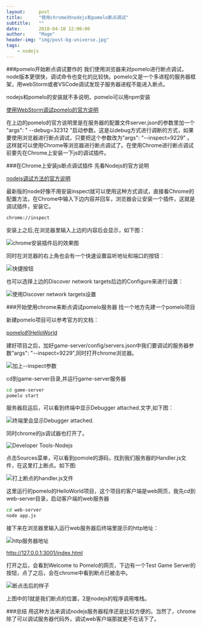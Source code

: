 ```yaml
---
layout:     post
title:      "使用chrome对nodejs和pomelo断点调试"
subtitle:   ""
date:       2018-04-10 12:00:00
author:     "Mage"
header-img: "img/post-bg-universe.jpg"
tags:
    - nodejs
---
```

###pomelo开始断点调试要作的
我们使用浏览器来对pomelo进行断点调试，node版本更很快，调试命令也变化的比较快。pomelo又是一个多进程的服务器框架，用webStorm或者VSCode调试发现子服务器进程不能进入断点。

nodejs和pomelo的安装就不多说明，pomelo可以用npm安装

[使用WebStorm调试pomelo的官方说明](https://github.com/NetEase/pomelo/wiki/使用-WebStorm-IDE-调试-Pomelo-应用程序)

在上边的pomelo的官方说明里是在服务器的配置文件server.json的参数里加一个 "args": " --debug=32312 "启动参数。这是以debug方式进行调断的方式，如果要使用浏览器进行断点调试，只要把这个参数改为"args": "--inspect=9229" 。这样就可以使用Chrome等浏览器进行断点调试了。在使用Chrome进行断点调试前要先在Chrome上安装一下js的调试插件。

###在Chrome上安装js断点调试插件
先看Nodejs的官方说明

[nodejs调试方法的官方说明](https://nodejs.org/en/docs/inspector/)

最新版的node好像不用安装inspect就可以使用这种方式调试，直接看Chrome的配置方法，在Chrome中输入下边内容并回车，浏览器会让安装一个插件，这就是调试插件，安装它。
```bash
chrome://inspect
```
安装上之后,在浏览器里输入上边的内容后会显示，如下图：

![chrome安装插件后的效果图](/img/in-post/chromenodejs/1.png)

同时在浏览器的右上角也会有一个快速设置监听地址和端口的按钮：

![快捷按钮](/img/in-post/chromenodejs/2.png)

也可以选择上边的Discover network targets后边的Configure来进行设置：

![使用Discover network targets设置](/img/in-post/chromenodejs/3.png)

###开始使用chrome来断点调试pomelo服务器
找一个地方先建一个pomelo项目

新建pomelo项目可以参考官方的文档：

[pomelo的HelloWorld](https://github.com/NetEase/pomelo/wiki/pomelo的HelloWorld)

建好项目之后，加好game-server/config/servers.json中我们要调试的服务器参数"args": "--inspect=9229",同时打开chrome浏览器。

![加上--inspect参数](/img/in-post/chromenodejs/4.png)

cd到game-server目录,并运行game-server服务器
```bash
cd game-server
pomelo start
```
服务器启运后，可以看到终端中显示Debugger attached.文字,如下图：

![终端里会显示Debugger attached.](/img/in-post/chromenodejs/5.png)

同时chrome的js调试器也打开了。

![Developer Tools-Nodejs](/img/in-post/chromenodejs/6.png)

点击Sources菜单，可以看到pomole的源码，找到我们服务器的Handler.js文件，在这里打上断点。如下图:

![打上断点的handler.js文件](/img/in-post/chromenodejs/7.png)

这里运行的pomelo的HelloWorld项目，这个项目的客户端是web网页，我先cd到web-server目录，启动客户端的web服务器
```bash
cd web-server
node app.js
```
接下来在浏览器里输入运行web服务器后终端里提示的http地址：

![http服务器地址](/img/in-post/chromenodejs/8.png)

http://127.0.0.1:3001/index.html

打开之后，会看到Welcome to Pomelo的网页，下边有一个Test Game Server的按钮，点了之后，会在chrome中看到断点已被击中。

![断点击后的样子](/img/in-post/chromenodejs/9.png)

上图中的1就是我们断点的位置，2是nodejs的程序调用堆栈。

###总结
用这种方法来调试nodejs服务器程序还是比较方便的。当然了，chrome除了可以调试服务器代码外，调试web客户端那就更不在话下了。

